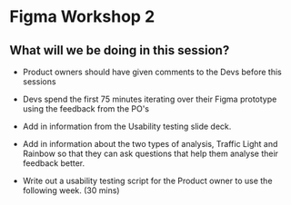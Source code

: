 # Figma Workshop 2

## What will we be doing in this session?

- Product owners should have given comments to the Devs before this sessions

- Devs spend the first 75 minutes iterating over their Figma prototype using the feedback from the PO's

- Add in information from the Usability testing slide deck.

- Add in information about the two types of analysis, Traffic Light and Rainbow so that they can ask questions that help them analyse their feedback better.

- Write out a usability testing script for the Product owner to use the following week. (30 mins)
